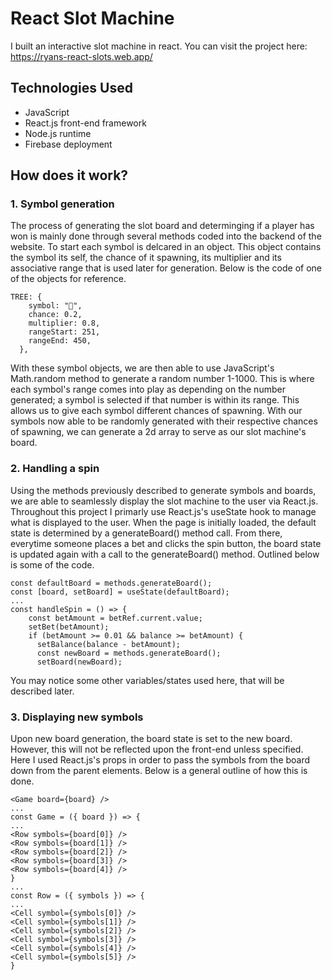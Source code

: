 # React Slot Machine

I built an interactive slot machine in react. You can visit the project here: https://ryans-react-slots.web.app/

## Technologies Used

- JavaScript
- React.js front-end framework
- Node.js runtime
- Firebase deployment

## How does it work?

### 1. Symbol generation

The process of generating the slot board and determinging if a player has won is mainly done through several methods coded into the backend of the website. To start each symbol is delcared in an object. This object contains the symbol its self, the chance of it spawning, its multiplier and its associative range that is used later for generation. Below is the code of one of the objects for reference.

```
TREE: {
    symbol: "🎄",
    chance: 0.2,
    multiplier: 0.8,
    rangeStart: 251,
    rangeEnd: 450,
  },
```

With these symbol objects, we are then able to use JavaScript's Math.random method to generate a random number 1-1000. This is where each symbol's range comes into play as depending on the number generated; a symbol is selected if that number is within its range. This allows us to give each symbol different chances of spawning. With our symbols now able to be randomly generated with their respective chances of spawning, we can generate a 2d array to serve as our slot machine's board.

### 2. Handling a spin

Using the methods previously described to generate symbols and boards, we are able to seamlessly display the slot machine to the user via React.js. Throughout this project I primarly use React.js's useState hook to manage what is displayed to the user. When the page is initially loaded, the default state is determined by a generateBoard() method call. From there, everytime someone places a bet and clicks the spin button, the board state is updated again with a call to the generateBoard() method. Outlined below is some of the code.

```
const defaultBoard = methods.generateBoard();
const [board, setBoard] = useState(defaultBoard);
...
const handleSpin = () => {
    const betAmount = betRef.current.value;
    setBet(betAmount);
    if (betAmount >= 0.01 && balance >= betAmount) {
      setBalance(balance - betAmount);
      const newBoard = methods.generateBoard();
      setBoard(newBoard);
```

You may notice some other variables/states used here, that will be described later.

### 3. Displaying new symbols

Upon new board generation, the board state is set to the new board. However, this will not be reflected upon the front-end unless specified. Here I used React.js's props in order to pass the symbols from the board down from the parent elements. Below is a general outline of how this is done.

```
<Game board={board} />
...
const Game = ({ board }) => {
...
<Row symbols={board[0]} />
<Row symbols={board[1]} />
<Row symbols={board[2]} />
<Row symbols={board[3]} />
<Row symbols={board[4]} />
}
...
const Row = ({ symbols }) => {
...
<Cell symbol={symbols[0]} />
<Cell symbol={symbols[1]} />
<Cell symbol={symbols[2]} />
<Cell symbol={symbols[3]} />
<Cell symbol={symbols[4]} />
<Cell symbol={symbols[5]} />
}

```
